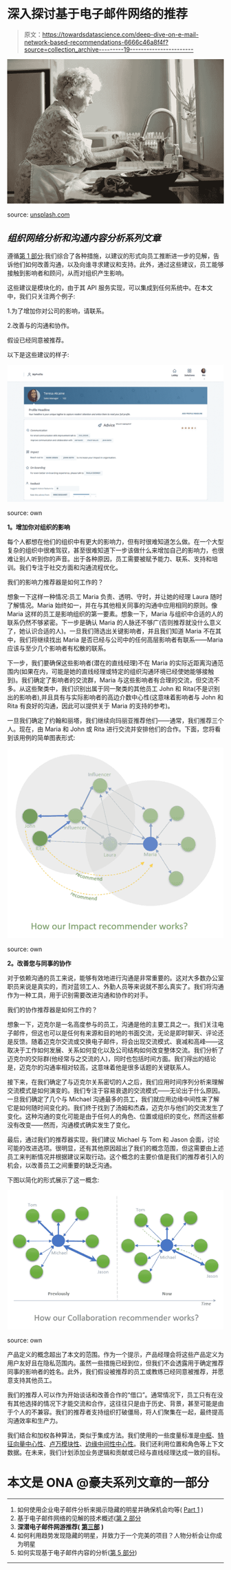 # 深入探讨基于电子邮件网络的推荐

> 原文：<https://towardsdatascience.com/deep-dive-on-e-mail-network-based-recommendations-6666c46a8f4f?source=collection_archive---------19----------------------->

![](img/08471cba82421b8a809f6ffe43c2fc74.png)

source: [unsplash.com](https://unsplash.com/photos/UrcuFgKfSS4)

## *组织网络分析和沟通内容分析系列文章*

遵循[第 1 部分](https://medium.com/@agronfazliu/how-to-use-corporate-e-mail-analysis-to-reveal-hidden-stars-and-ensure-equal-opportunities-90bb77d61a7f):我们综合了各种措施，以建议的形式向员工推断进一步的见解，告诉他们如何改善沟通，以及向谁寻求建议和支持。此外，通过这些建议，员工能够接触到影响者和顾问，从而对组织产生影响。

这些建议是模块化的，由于其 API 服务实现，可以集成到任何系统中。在本文中，我们只关注两个例子:

1.为了增加你对公司的影响，请联系<user>。</user>

2.改善与<user>的沟通和协作。</user>

假设<user>已经同意被推荐。</user>

以下是这些建议的样子:

![](img/0941d535444c3a72be2a09f2ce1bf6b1.png)

source: own

**1。增加你对组织的影响**

每个人都想在他们的组织中有更大的影响力，但有时很难知道怎么做。在一个大型复杂的组织中很难驾驭，甚至很难知道下一步该做什么来增加自己的影响力，也很难让别人听到你的声音。出于各种原因，员工需要被赋予能力、联系、支持和培训。我们专注于社交方面和沟通流程优化。

我们的影响力推荐器是如何工作的？

想象一下这样一种情况:员工 Maria 负责、透明、守时，并让她的经理 Laura 随时了解情况。Maria 始终如一，并在与其他相关同事的沟通中应用相同的原则。像 Maria 这样的员工是影响组织的第一要素。想象一下，Maria 与组织中合适的人的联系仍然不够紧密。下一步是确认 Maria 的人脉还不够广(否则推荐就没什么意义了，她认识合适的人)。一旦我们筛选出关键影响者，并且我们知道 Maria 不在其中，我们将继续找出 Maria 是否已经与公司中的任何高层影响者有联系——Maria 应该与至少几个影响者有松散的联系。

下一步，我们要确保这些影响者(潜在的直线经理)不在 Maria 的实际近距离沟通范围内(如果在内，可能是她的直线经理或特定的组织沟通环境已经使她能够接触到)。我们确定了影响者的交流群，Maria 与这些影响者有合理的交流，但交流不多。从这些聚类中，我们识别出属于同一聚类的其他员工 John 和 Rita(不是识别出的影响者),并且具有与实际影响者的高边介数中心性(这意味着影响者与 John 和 Rita 有良好的沟通，因此可以提供关于 Maria 的支持的参考)。

一旦我们确定了约翰和丽塔，我们继续向玛丽亚推荐他们——通常，我们推荐三个人。现在，由 Maria 和 John 或 Rita 进行交流并安排他们的合作。下面，您将看到该用例的简单图表形式:

![](img/5f825c87e7afca794bef9e287c1b4b2a.png)

source: own

**2。改善您与同事的协作**

对于依赖沟通的员工来说，能够有效地进行沟通是非常重要的。这对大多数办公室职员来说是真实的，而对蓝领工人、外勤人员等来说就不那么真实了。我们将沟通作为一种工具，用于识别需要改进沟通和协作的对手。

我们的协作推荐器是如何工作的？

想象一下，迈克尔是一名高度参与的员工，沟通是他的主要工具之一。我们关注电子邮件，但这也可以是任何有来源和目的地的书面交流，无论是即时聊天、评论还是反馈。随着迈克尔交流或交换电子邮件，将会出现交流模式、衰减和高峰——这取决于工作如何发展、关系如何变化以及公司结构如何改变整体交流。我们分析了迈克尔的交际群(他经常与之交流的人)，同时也包括时间方面。我们得出的结论是，迈克尔的沟通率相对较高，这意味着他是很多话题的关键联系人。

接下来，在我们确定了与迈克尔关系密切的人之后，我们应用时间序列分析来理解交流模式是如何演变的。我们专注于容易衰退的交流模式——无论出于什么原因。一旦我们确定了几个与 Michael 沟通最多的员工，我们就应用边缘中间性来了解它是如何随时间变化的。我们终于找到了汤姆和杰森，迈克尔与他们的交流发生了变化。这种沟通的变化可能是由于任何人的角色、位置或组织的变化，然而这些都没有改变——然而，沟通模式确实发生了变化。

最后，通过我们的推荐器实现，我们建议 Michael 与 Tom 和 Jason 会面，讨论可能的改进选项。很明显，还有其他原因超出了我们的概念范围，但这需要由上述员工来判断情况并根据建议采取行动。这个概念的主要价值是我们的推荐者引入的机会，以改善员工之间重要的缺乏沟通。

下图以简化的形式展示了这一概念:

![](img/d34d80275163e48df112acb4a0b44e9c.png)

source: own

产品定义的概念超出了本文的范围。作为一个提示，产品经理会将这些产品定义为用户友好且在隐私范围内。虽然一些措施已经到位，但我们不会透露用于确定推荐同事的影响者的姓名。此外，我们假设被推荐的员工或教练已经同意被推荐，并愿意支持其他员工。

我们的推荐人可以作为开始谈话和改善合作的“借口”。通常情况下，员工只有在没有其他选择的情况下才能交流和合作，这往往只是由于历史、背景，甚至可能是由于个人的不兼容。我们的推荐者支持组织打破僵局，将人们聚集在一起，最终提高沟通效率和生产力。

我们结合和加权各种算法，类似于集成方法。我们使用的一些度量标准是[中枢](https://en.wikipedia.org/wiki/HITS_algorithm)、[特征向量中心性](https://en.wikipedia.org/wiki/Eigenvector_centrality)、[卢万模块性](https://en.wikipedia.org/wiki/Louvain_Modularity)、[边缘中间性中心性](https://reference.wolfram.com/language/ref/EdgeBetweennessCentrality.html)。我们还利用位置和角色等上下文数据。在未来，我们计划添加业务逻辑和贡献或已经与直线经理达成一致的目标。

# 本文是 ONA @豪夫系列文章的一部分

________________________________________________________________

1.  如何使用企业电子邮件分析来揭示隐藏的明星并确保机会均等( [Part 1](https://medium.com/@agronfazliu/how-to-use-corporate-e-mail-analysis-to-reveal-hidden-stars-and-ensure-equal-opportunities-90bb77d61a7f) )
2.  基于电子邮件网络的见解的技术概述([第 2 部分](https://medium.com/@agronfazliu/technical-overview-of-e-mail-network-based-insights-376a2ef73c1c)
3.  **深潜电子邮件网游推荐(** [**第三部**](https://medium.com/@agronfazliu/deep-dive-on-e-mail-network-based-recommendations-6666c46a8f4f) **)**
4.  如何利用趋势发现隐藏的明星，并致力于一个完美的项目？人物分析会让你成为明星
5.  如何实现基于电子邮件内容的分析([第 5 部分](https://www.linkedin.com/pulse/how-implement-email-content-based-analysis-alex-filip))

________________________________________________________________